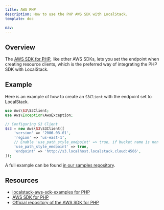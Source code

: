 ```yaml
---
title: AWS PHP
description: How to use the PHP AWS SDK with LocalStack.
template: doc

nav: 
---
```


## Overview

The [AWS SDK for PHP](https://aws.amazon.com/sdk-for-php/), like other AWS SDKs, lets you set the endpoint when creating resource clients,
which is the preferred way of integrating the PHP SDK with LocalStack.

## Example

Here is an example of how to create an `S3Client` with the endpoint set to LocalStack.

```php
use Aws\S3\S3Client;
use Aws\Exception\AwsException;

// Configuring S3 Client
$s3 = new Aws\S3\S3Client([
    'version' => '2006-03-01',
    'region' => 'us-east-1',
    // Enable 'use_path_style_endpoint' => true, if bucket name is non DNS compliant
    'use_path_style_endpoint' => true,
    'endpoint' => 'http://s3.localhost.localstack.cloud:4566',
]);
```

A full example can be found [in our samples repository](https://github.com/localstack/localstack-aws-sdk-examples/tree/main/php).

## Resources

* [localstack-aws-sdk-examples for PHP](https://github.com/localstack/localstack-aws-sdk-examples/tree/main/php)
* [AWS SDK for PHP](https://aws.amazon.com/sdk-for-php/)
* [Official repository of the AWS SDK for PHP](https://github.com/aws/aws-sdk-php)